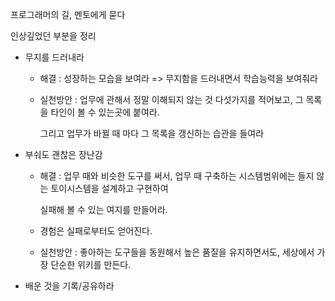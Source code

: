프로그래머의 길, 멘토에게 묻다 
 
인상깊었던 부분을 정리


* 무지를 드러내라

  * 해결 : 성장하는 모습을 보여라  => 무지함을 드러내면서 학습능력을 보여줘라
  
  * 실천방안 : 업무에 관해서 정말 이해되지 않는 것 다섯가지를 적어보고, 그 목록을 타인이 볼 수 있는곳에 붙여라. 
  
    그리고 업무가 바뀔 때 마다 그 목록을 갱신하는 습관을 들여라
  
* 부숴도 괜찮은 장난감 

  * 해결 : 업무 때와 비슷한 도구를 써서, 업무 때 구축하는 시스템범위에는 들지 않는 토이시스템을 설계하고 구현하여 
  
    실패해 볼 수 있는 여지를 만들어라.
  
  * 경험은 실패로부터도 얻어진다.
  
  * 실천방안 : 좋아하는 도구들을 동원해서 높은 품질을 유지하면서도, 세상에서 가장 단순한 위키를 만든다. 
  
* 배운 것을 기록/공유하라
